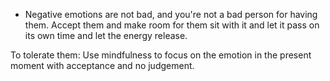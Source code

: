 
- Negative emotions are not bad, and you're not a bad person for having them.
Accept them and make room for them sit with it and let it pass on its own time and let the energy release.

To tolerate them:
Use mindfulness to focus on the emotion in the present moment with acceptance and no judgement.